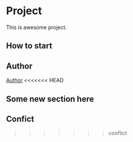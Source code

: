 # Project
This is awesome project.
## How to start
## Author 

[Author](author.md)
<<<<<<< HEAD
## Some new section here
## Confict
>>>>>>> conflict

